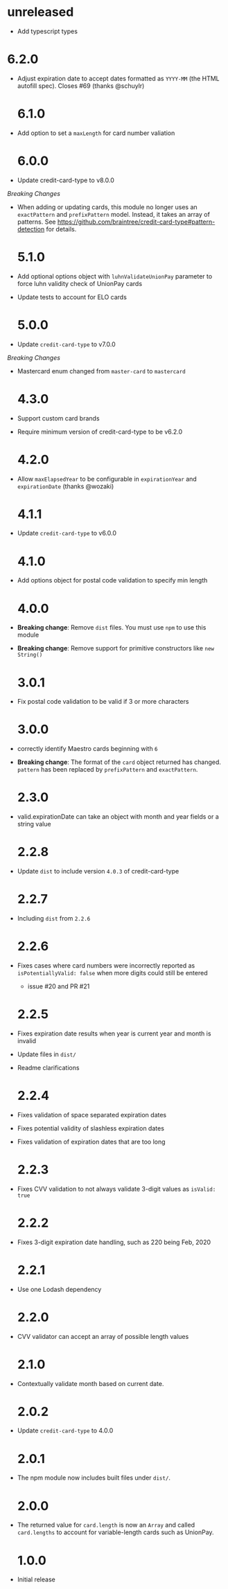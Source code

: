 # unreleased
* Add typescript types

# 6.2.0

- Adjust expiration date to accept dates formatted as `YYYY-MM` (the HTML autofill spec). Closes #69 (thanks @schuylr)

  # 6.1.0

- Add option to set a `maxLength` for card number valiation

  # 6.0.0

- Update credit-card-type to v8.0.0

_Breaking Changes_

- When adding or updating cards, this module no longer uses an `exactPattern` and `prefixPattern` model. Instead, it takes an array of patterns. See https://github.com/braintree/credit-card-type#pattern-detection for details.

  # 5.1.0

- Add optional options object with `luhnValidateUnionPay` parameter to force luhn validity check of UnionPay cards
- Update tests to account for ELO cards

  # 5.0.0

- Update `credit-card-type` to v7.0.0

_Breaking Changes_

- Mastercard enum changed from `master-card` to `mastercard`

  # 4.3.0

- Support custom card brands
- Require minimum version of credit-card-type to be v6.2.0

  # 4.2.0

- Allow `maxElapsedYear` to be configurable in `expirationYear` and `expirationDate` (thanks @wozaki)

  # 4.1.1

- Update `credit-card-type` to v6.0.0

  # 4.1.0

- Add options object for postal code validation to specify min length

  # 4.0.0

- **Breaking change**: Remove `dist` files. You must use `npm` to use this module
- **Breaking change**: Remove support for primitive constructors like `new String()`

  # 3.0.1

- Fix postal code validation to be valid if 3 or more characters

  # 3.0.0

- correctly identify Maestro cards beginning with `6`
- **Breaking change**: The format of the `card` object returned has changed. `pattern` has been replaced by `prefixPattern` and `exactPattern`.

  # 2.3.0

- valid.expirationDate can take an object with month and year fields or a string value

  # 2.2.8

- Update `dist` to include version `4.0.3` of credit-card-type

  # 2.2.7

- Including `dist` from `2.2.6`

  # 2.2.6

- Fixes cases where card numbers were incorrectly reported as `isPotentiallyValid: false` when more digits could still be entered

  - issue #20 and PR #21

  # 2.2.5

- Fixes expiration date results when year is current year and month is invalid
- Update files in `dist/`
- Readme clarifications

  # 2.2.4

- Fixes validation of space separated expiration dates
- Fixes potential validity of slashless expiration dates
- Fixes validation of expiration dates that are too long

  # 2.2.3

- Fixes CVV validation to not always validate 3-digit values as `isValid: true`

  # 2.2.2

- Fixes 3-digit expiration date handling, such as 220 being Feb, 2020

  # 2.2.1

- Use one Lodash dependency

  # 2.2.0

- CVV validator can accept an array of possible length values

  # 2.1.0

- Contextually validate month based on current date.

  # 2.0.2

- Update `credit-card-type` to 4.0.0

  # 2.0.1

- The npm module now includes built files under `dist/`.

  # 2.0.0

- The returned value for `card.length` is now an `Array` and called `card.lengths` to account for variable-length cards such as UnionPay.

  # 1.0.0

- Initial release
